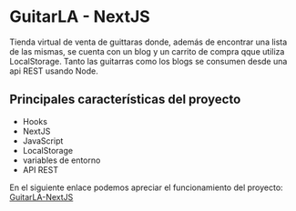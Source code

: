 
# GuitarLA - NextJS

Tienda virtual de venta de guittaras donde, además de encontrar una lista de las mismas, se cuenta con un blog y un carrito de compra qque utiliza LocalStorage. Tanto las guitarras como los blogs se consumen desde una api REST usando Node.

## Principales características del proyecto

- Hooks
- NextJS
- JavaScript
- LocalStorage
- variables de entorno
- API REST

En el siguiente enlace podemos apreciar el funcionamiento del proyecto: [GuitarLA-NextJS](https://guitar-la-next-2nz4e8ols-dianagelbern.vercel.app/) 
